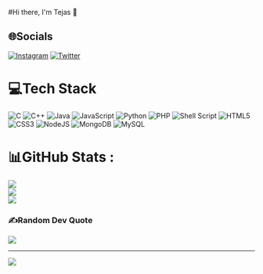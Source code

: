 #Hi there, I'm Tejas 👋

<!--
**TejasAghade/TejasAghade** is a ✨ _special_ ✨ repository because its `README.md` (this file) appears on your GitHub profile.

Here are some ideas to get you started:
-->




## 🌐Socials
[![Instagram](https://img.shields.io/badge/Instagram-%23E4405F.svg?logo=Instagram&logoColor=white)](https://instagram.com/tejasaghade) [![Twitter](https://img.shields.io/badge/Twitter-%231DA1F2.svg?logo=Twitter&logoColor=white)](https://twitter.com/tejasaghade) 

# 💻Tech Stack
![C](https://img.shields.io/badge/c-%2300599C.svg?style=for-the-badge&logo=c&logoColor=white) ![C++](https://img.shields.io/badge/c++-%2300599C.svg?style=for-the-badge&logo=c%2B%2B&logoColor=white) ![Java](https://img.shields.io/badge/java-%23ED8B00.svg?style=for-the-badge&logo=java&logoColor=white) ![JavaScript](https://img.shields.io/badge/javascript-%23323330.svg?style=for-the-badge&logo=javascript&logoColor=%23F7DF1E) ![Python](https://img.shields.io/badge/python-3670A0?style=for-the-badge&logo=python&logoColor=ffdd54) ![PHP](https://img.shields.io/badge/php-%23777BB4.svg?style=for-the-badge&logo=php&logoColor=white) ![Shell Script](https://img.shields.io/badge/shell_script-%23121011.svg?style=for-the-badge&logo=gnu-bash&logoColor=white) ![HTML5](https://img.shields.io/badge/html5-%23E34F26.svg?style=for-the-badge&logo=html5&logoColor=white) ![CSS3](https://img.shields.io/badge/css3-%231572B6.svg?style=for-the-badge&logo=css3&logoColor=white) ![NodeJS](https://img.shields.io/badge/node.js-6DA55F?style=for-the-badge&logo=node.js&logoColor=white) ![MongoDB](https://img.shields.io/badge/MongoDB-%234ea94b.svg?style=for-the-badge&logo=mongodb&logoColor=white) ![MySQL](https://img.shields.io/badge/mysql-%2300f.svg?style=for-the-badge&logo=mysql&logoColor=white)
# 📊GitHub Stats :
![](https://github-readme-stats.vercel.app/api?username=TejasAghade&theme=vue-dark&hide_border=false&include_all_commits=false&count_private=false)<br/>
![](https://github-readme-streak-stats.herokuapp.com/?user=TejasAghade&theme=vue-dark&hide_border=false)<br/>
![](https://github-readme-stats.vercel.app/api/top-langs/?username=TejasAghade&theme=vue-dark&hide_border=false&include_all_commits=false&count_private=false&layout=compact)

### ✍️Random Dev Quote
![](https://quotes-github-readme.vercel.app/api?type=horizontal&theme=radical)

---
[![](https://visitcount.itsvg.in/api?id=TejasAghade&icon=1&color=4)](https://visitcount.itsvg.in)
